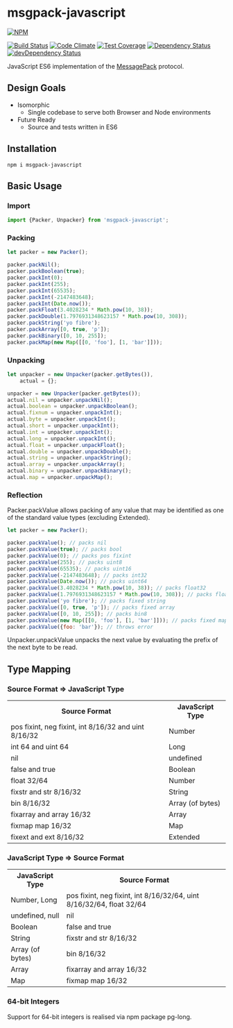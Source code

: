 # msgpack-javascript

[![NPM](https://nodei.co/npm/msgpack-javascript.png)](https://nodei.co/npm/msgpack-javascript/)

[![Build Status](https://travis-ci.org/polyglotted/msgpack-javascript.svg?branch=master)](https://travis-ci.org/polyglotted/msgpack-javascript)
[![Code Climate](https://codeclimate.com/github/polyglotted/msgpack-javascript/badges/gpa.svg)](https://codeclimate.com/github/polyglotted/msgpack-javascript)
[![Test Coverage](https://codeclimate.com/github/polyglotted/msgpack-javascript/badges/coverage.svg)](https://codeclimate.com/github/polyglotted/msgpack-javascript/coverage)
[![Dependency Status](https://david-dm.org/polyglotted/msgpack-javascript.svg)](https://david-dm.org/polyglotted/msgpack-javascript)
[![devDependency Status](https://david-dm.org/polyglotted/msgpack-javascript/dev-status.svg?branch=master)](https://david-dm.org/polyglotted/msgpack-javascript#info=devDependencies)

JavaScript ES6 implementation of the [MessagePack](https://github.com/msgpack/msgpack/blob/master/spec.md) protocol.

## Design Goals
* Isomorphic
  * Single codebase to serve both Browser and Node environments
* Future Ready
  * Source and tests written in ES6

## Installation
```
npm i msgpack-javascript
```

## Basic Usage

### Import
```javascript
import {Packer, Unpacker} from 'msgpack-javascript';
```

### Packing
```javascript
let packer = new Packer();

packer.packNil();
packer.packBoolean(true);
packer.packInt(0);
packer.packInt(255);
packer.packInt(65535);
packer.packInt(-2147483648);
packer.packInt(Date.now());
packer.packFloat(3.4028234 * Math.pow(10, 38));
packer.packDouble(1.7976931348623157 * Math.pow(10, 308));
packer.packString('yo fibre');
packer.packArray([0, true, 'p']);
packer.packBinary([0, 10, 255]);
packer.packMap(new Map([[0, 'foo'], [1, 'bar']]));
```

### Unpacking
```javascript
let unpacker = new Unpacker(packer.getBytes()),
    actual = {};

unpacker = new Unpacker(packer.getBytes());
actual.nil = unpacker.unpackNil();
actual.boolean = unpacker.unpackBoolean();
actual.fixnum = unpacker.unpackInt();
actual.byte = unpacker.unpackInt();
actual.short = unpacker.unpackInt();
actual.int = unpacker.unpackInt();
actual.long = unpacker.unpackInt();
actual.float = unpacker.unpackFloat();
actual.double = unpacker.unpackDouble();
actual.string = unpacker.unpackString();
actual.array = unpacker.unpackArray();
actual.binary = unpacker.unpackBinary();
actual.map = unpacker.unpackMap();
```

### Reflection
Packer.packValue allows packing of any value that may be identified as one of the standard value types 
(excluding Extended).

```javascript
let packer = new Packer();

packer.packValue(); // packs nil
packer.packValue(true); // packs bool
packer.packValue(0); // packs pos fixint
packer.packValue(255); // packs uint8
packer.packValue(65535); // packs uint16
packer.packValue(-2147483648); // packs int32
packer.packValue(Date.now()); // packs uint64
packer.packValue(3.4028234 * Math.pow(10, 38)); // packs float32
packer.packValue(1.7976931348623157 * Math.pow(10, 308)); // packs float64
packer.packValue('yo fibre'); // packs fixed string
packer.packValue([0, true, 'p']); // packs fixed array
packer.packValue([0, 10, 255]); // packs bin8
packer.packValue(new Map([[0, 'foo'], [1, 'bar']])); // packs fixed map
packer.packValue({foo: 'bar'}); // throws error
```

Unpacker.unpackValue unpacks the next value by evaluating the prefix of the next byte to be read.

## Type Mapping

### Source Format => JavaScript Type

<table>
  <tr><th>Source Format</th><th>JavaScript Type</th></tr>
  <tr><td>pos fixint, neg fixint, int 8/16/32 and uint 8/16/32</td><td>Number</td></tr>
  <tr><td>int 64 and uint 64</td><td>Long</td></tr>
  <tr><td>nil</td><td>undefined</td></tr>
  <tr><td>false and true</td><td>Boolean</td></tr>
  <tr><td>float 32/64</td><td>Number</td></tr>
  <tr><td>fixstr and str 8/16/32</td><td>String</td></tr>
  <tr><td>bin 8/16/32</td><td>Array (of bytes)</td></tr>
  <tr><td>fixarray and array 16/32</td><td>Array</td></tr>
  <tr><td>fixmap map 16/32</td><td>Map</td></tr>
  <tr><td>fixext and ext 8/16/32</td><td>Extended</td></tr>
</table>

### JavaScript Type => Source Format

<table>
  <tr><th>JavaScript Type</th><th>Source Format</th></tr>
  <tr><td>Number, Long</td><td>pos fixint, neg fixint, int 8/16/32/64, uint 8/16/32/64, float 32/64</td></tr>
  <tr><td>undefined, null</td><td>nil</td></tr>
  <tr><td>Boolean</td><td>false and true</td></tr>
  <tr><td>String</td><td>fixstr and str 8/16/32</td></tr>
  <tr><td>Array (of bytes)</td><td>bin 8/16/32</td></tr>
  <tr><td>Array</td><td>fixarray and array 16/32</td></tr>
  <tr><td>Map</td><td>fixmap map 16/32</td></tr>
</table>

### 64-bit Integers

Support for 64-bit integers is realised via npm package pg-long.
